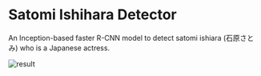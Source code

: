 # Satomi Ishihara Detector
An Inception-based faster R-CNN model to detect satomi ishiara (石原さとみ) who is a Japanese actress.


![result](https://github.com/harupy/satomi-ishihara-detector/blob/master/result.jpg)
